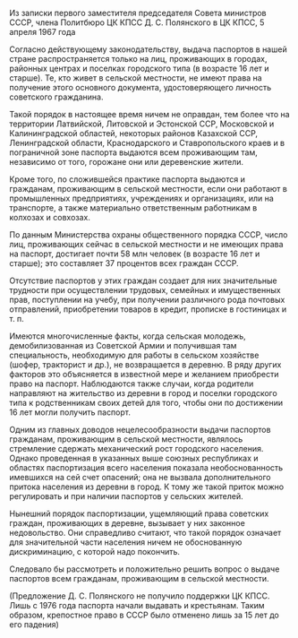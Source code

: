 Из записки первого заместителя председателя Совета министров СССР, члена Политбюро ЦК КПСС Д. С. Полянского в ЦК КПСС, 5 апреля 1967 года

Согласно действующему законодательству, выдача паспортов в нашей стране распространяется только на лиц, проживающих в городах, районных центрах и поселках городского типа (в возрасте 16 лет и старше). Те, кто живет в сельской местности, не имеют права на получение этого основного документа, удостоверяющего личность советского гражданина.

Такой порядок в настоящее время ничем не оправдан, тем более что на территории Латвийской, Литовской и Эстонской ССР, Московской и Калининградской областей, некоторых районов Казахской ССР, Ленинградской области, Краснодарского и Ставропольского краев и в пограничной зоне паспорта выдаются всем проживающим там, независимо от того, горожане они или деревенские жители.

Кроме того, по сложившейся практике паспорта выдаются и гражданам, проживающим в сельской местности, если они работают в промышленных предприятиях, учреждениях и организациях, или на транспорте, а также материально ответ­ственным работникам в колхозах и совхозах.

По данным Министерства охраны общественного порядка СССР, число лиц, проживающих сейчас в сельской местности и не имеющих права на паспорт, достигает почти 58 млн человек (в возрасте 16 лет и старше); это составляет 37 процентов всех граждан СССР.

Отсутствие паспортов у этих граждан создает для них значительные трудности при осуществлении трудовых, семейных и имущественных прав, поступлении на учебу, при получении различного рода почтовых отправлений, приобретении товаров в кредит, прописке в гостиницах и т. п.

Имеются многочисленные факты, когда сельская молодежь, демобилизованная из Советской Армии и получившая там специальность, необходимую для работы в сельском хозяйстве (шофер, тракторист и др.), не возвращается в деревню. В ряду других факторов это объясняется в известной мере и желанием приобрести право на паспорт. Наблюдаются также случаи, когда родители направляют на жительство из деревни в город и поселки городского типа к родственникам своих детей для того, чтобы они по достижении 16 лет могли получить паспорт.

Одним из главных доводов нецелесообразности выдачи паспортов гражданам, проживающим в сельской местности, являлось стремление сдержать механический рост городского населения. Однако проведенная в указанных выше союзных республиках и областях паспортизация всего населения показала необоснованность имевшихся на сей счет опасений; она не вызвала дополнительного притока населения из деревни в город. К тому же такой приток можно регулировать и при наличии паспортов у сельских жителей.

Нынешний порядок паспортизации, ущемляющий права советских граждан, проживающих в деревне, вызывает у них законное недовольство. Они справедливо считают, что такой порядок означает для значительной части населения ничем не обоснованную дискриминацию, с которой надо покончить.

Следовало бы рассмотреть и положительно решить вопрос о выдаче паспортов всем гражданам, проживающим в сельской местности.

(Предложение Д. С. Полянского не получило поддержки ЦК КПСС. Лишь с 1976 года паспорта начали выдавать и крестьянам. Таким образом, крепостное право в СССР было отменено лишь за 15 лет до его падения)
